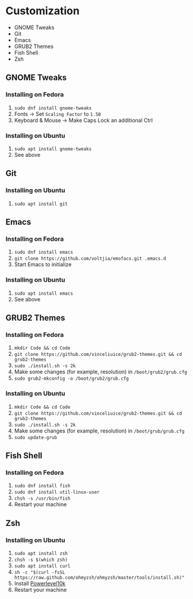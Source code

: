 # Customization

* GNOME Tweaks
* Git
* Emacs
* GRUB2 Themes
* Fish Shell
* Zsh

## GNOME Tweaks

### Installing on Fedora

1. `sudo dnf install gnome-tweaks`
2. Fonts -> Set `Scaling Factor` to `1.50`
3. Keyboard & Mouse -> Make Caps Lock an additional Ctrl

### Installing on Ubuntu

1. `sudo apt install gnome-tweaks`
2. See above

## Git

### Installing on Ubuntu

1. `sudo apt install git`

## Emacs

### Installing on Fedora

1. `sudo dnf install emacs`
2. `git clone https://github.com/voltjia/emofacs.git .emacs.d`
3. Start Emacs to initialize

### Installing on Ubuntu

1. `sudo apt install emacs`
2. See above

## GRUB2 Themes

### Installing on Fedora

1. `mkdir Code && cd Code`
2. `git clone https://github.com/vinceliuice/grub2-themes.git && cd grub2-themes`
3. `sudo ./install.sh -s 2k`
4. Make some changes (for example, resolution) in `/boot/grub2/grub.cfg`
5. `sudo grub2-mkconfig -o /boot/grub2/grub.cfg`

### Installing on Ubuntu

1. `mkdir Code && cd Code`
2. `git clone https://github.com/vinceliuice/grub2-themes.git && cd grub2-themes`
3. `sudo ./install.sh -s 2k`
4. Make some changes (for example, resolution) in `/boot/grub/grub.cfg`
5. `sudo update-grub`

## Fish Shell

### Installing on Fedora

1. `sudo dnf install fish`
2. `sudo dnf install util-linux-user`
3. `chsh -s /usr/bin/fish`
4. Restart your machine

## Zsh

### Installing on Ubuntu

1. `sudo apt install zsh`
2. `chsh -s $(which zsh)`
3. `sudo apt install curl`
4. `sh -c "$(curl -fsSL https://raw.github.com/ohmyzsh/ohmyzsh/master/tools/install.sh)"`
5. Install [Powerlevel10k](https://github.com/romkatv/powerlevel10k#getting-started)
6. Restart your machine
